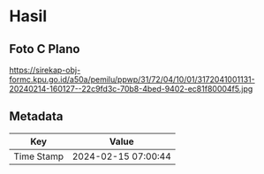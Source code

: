 # Hasil

## Foto C Plano

https://sirekap-obj-formc.kpu.go.id/a50a/pemilu/ppwp/31/72/04/10/01/3172041001131-20240214-160127--22c9fd3c-70b8-4bed-9402-ec81f80004f5.jpg


## Metadata

| Key        | Value               |
| ---------- | ------------------- |
| Time Stamp | 2024-02-15 07:00:44 |




